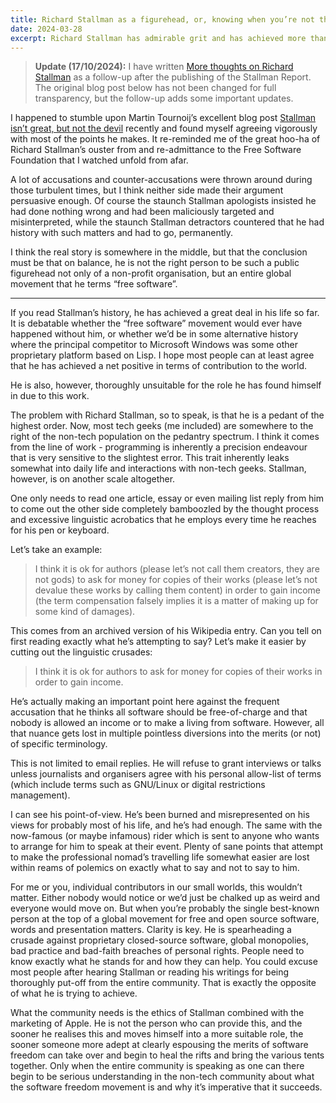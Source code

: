 ```yaml
---
title: Richard Stallman as a figurehead, or, knowing when you’re not the right person for the job
date: 2024-03-28
excerpt: Richard Stallman has admirable grit and has achieved more than a lot of other people, but he is not the right person to be the public face of the software freedom movement.
---
```


> **Update (17/10/2024):** I have written [More thoughts on Richard Stallman](/blog/19-more-thoughts-on-richard-stallman/) as a follow-up after the publishing of the Stallman Report. The original blog post below has not been changed for full transparency, but the follow-up adds some important updates.

I happened to stumble upon Martin Tournoij’s excellent blog post [Stallman isn’t great, but not the devil](https://www.arp242.net/rms.html) recently and found myself agreeing vigorously with most of the points he makes. It re-reminded me of the great hoo-ha of Richard Stallman’s ouster from and re-admittance to the Free Software Foundation that I watched unfold from afar.

A lot of accusations and counter-accusations were thrown around during those turbulent times, but I think neither side made their argument persuasive enough. Of course the staunch Stallman apologists insisted he had done nothing wrong and had been maliciously targeted and misinterpreted, while the staunch Stallman detractors countered that he had history with such matters and had to go, permanently.

I think the real story is somewhere in the middle, but that the conclusion must be that on balance, he is not the right person to be such a public figurehead not only of a non-profit organisation, but an entire global movement that he terms “free software”.

***

If you read Stallman’s history, he has achieved a great deal in his life so far. It is debatable whether the “free software” movement would ever have happened without him, or whether we’d be in some alternative history where the principal competitor to Microsoft Windows was some other proprietary platform based on Lisp. I hope most people can at least agree that he has achieved a net positive in terms of contribution to the world.

He is also, however, thoroughly unsuitable for the role he has found himself in due to this work.

The problem with Richard Stallman, so to speak, is that he is a pedant of the highest order. Now, most tech geeks (me included) are somewhere to the right of the non-tech population on the pedantry spectrum. I think it comes from the line of work - programming is inherently a precision endeavour that is very sensitive to the slightest error. This trait inherently leaks somewhat into daily life and interactions with non-tech geeks. Stallman, however, is on another scale altogether.

One only needs to read one article, essay or even mailing list reply from him to come out the other side completely bamboozled by the thought process and excessive linguistic acrobatics that he employs every time he reaches for his pen or keyboard.

Let’s take an example:

> I think it is ok for authors (please let’s not call them creators, they are not gods) to ask for money for copies of their works (please let’s not devalue these works by calling them content) in order to gain income (the term compensation falsely implies it is a matter of making up for some kind of damages).

This comes from an archived version of his Wikipedia entry. Can you tell on first reading exactly what he’s attempting to say? Let’s make it easier by cutting out the linguistic crusades:

> I think it is ok for authors to ask for money for copies of their works in order to gain income.

He’s actually making an important point here against the frequent accusation that he thinks all software should be free-of-charge and that nobody is allowed an income or to make a living from software. However, all that nuance gets lost in multiple pointless diversions into the merits (or not) of specific terminology.

This is not limited to email replies. He will refuse to grant interviews or talks unless journalists and organisers agree with his personal allow-list of terms (which include terms such as GNU/Linux or digital restrictions management).

I can see his point-of-view. He’s been burned and misrepresented on his views for probably most of his life, and he’s had enough. The same with the now-famous (or maybe infamous) rider which is sent to anyone who wants to arrange for him to speak at their event. Plenty of sane points that attempt to make the professional nomad’s travelling life somewhat easier are lost within reams of polemics on exactly what to say and not to say to him.

For me or you, individual contributors in our small worlds, this wouldn’t matter. Either nobody would notice or we’d just be chalked up as weird and everyone would move on. But when you’re probably the single best-known person at the top of a global movement for free and open source software, words and presentation matters. Clarity is key. He is spearheading a crusade against proprietary closed-source software, global monopolies, bad practice and bad-faith breaches of personal rights. People need to know exactly what he stands for and how they can help. You could excuse most people after hearing Stallman or reading his writings for being thoroughly put-off from the entire community. That is exactly the opposite of what he is trying to achieve.

What the community needs is the ethics of Stallman combined with the marketing of Apple. He is not the person who can provide this, and the sooner he realises this and moves himself into a more suitable role, the sooner someone more adept at clearly espousing the merits of software freedom can take over and begin to heal the rifts and bring the various tents together. Only when the entire community is speaking as one can there begin to be serious understanding in the non-tech community about what the software freedom movement is and why it’s imperative that it succeeds.
